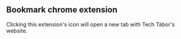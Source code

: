 ## Bookmark chrome extension

Clicking this extension's icon will open a new tab with Tech Tábor's website.
